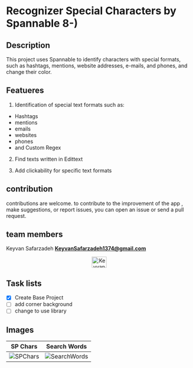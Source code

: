 # Recognizer Special Characters by Spannable 8-)

## Description
This project uses Spannable to identify characters with special formats, such as hashtags, mentions, website addresses, e-mails, and phones, and change their color.
## Featueres

1. Identification of special text formats such as:

* Hashtags
* mentions
* emails
* websites
* phones
* and Custom Regex

2. Find texts written in Edittext

3. Add clickability for specific text formats

## contribution
contributions are welcome. to contribute to the improvement of the app , make suggestions, or report issues, you can open an issue or send a pull request.

## team members
Keyvan Safarzadeh
**KeyvanSafarzadeh1374@gmail.com**
<p align="center">
<a href="https://instagram.com/ebookline1393" target="blank"><img align="center" src="https://raw.githubusercontent.com/rahuldkjain/github-profile-readme-generator/master/src/images/icons/Social/instagram.svg" alt="KeyvanSa" height="30" width="40"/>
</a>

## Task lists
- [x] Create Base Project
- [ ] add corner background
- [ ] change to use library

## Images

| SP Chars| Search Words|
| :---: |:----:|
| ![SPChars](images/xxx.png)     | ![SearchWords](images/xxx.png) |
